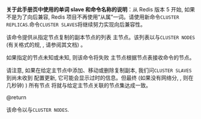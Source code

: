 **关于此手册页中使用的单词 slave 和命令名称的说明**：从 Redis 版本 5 开始, 如果不是为了向后兼容, Redis 项目不再使用“从属”一词。请使用新命令`CLUSTER REPLICAS`.命令`CLUSTER SLAVES`将继续努力实现向后兼容性。

该命令提供从指定节点复制的副本节点的列表
主节点。该列表以与`CLUSTER NODES` (有关格式的规, , 请参阅其文档) 。

如果指定的节点未知或未知, 则该命令将失败
主节点根据节点表接收命令的节点。

请注意, 如果在给定主节点中添加、移动或删除复制副本, 
我们问`CLUSTER SLAVES`到尚未收到
配置更新, 它可能会显示过时的信息。但最终
 (如果没有网络分, , 则在几秒钟) ) 所有节点
将就与给定主节点关联的节点集达成一致。

@return

该命令以与`CLUSTER NODES`.
